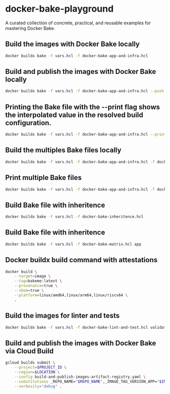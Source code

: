 # docker-bake-playground

A curated collection of concrete, practical, and reusable examples for mastering Docker Bake.


## Build the images with Docker Bake locally

```bash
docker buildx bake -f vars.hcl -f docker-bake-app-and-infra.hcl
```

## Build and publish the images with Docker Bake locally

```bash
docker buildx bake -f vars.hcl -f docker-bake-app-and-infra.hcl --push
```

## Printing the Bake file with the --print flag shows the interpolated value in the resolved build configuration.

```bash
docker buildx bake -f vars.hcl -f docker-bake-app-and-infra.hcl --print
```

## Build the multiples Bake files locally

```bash
docker buildx bake -f vars.hcl -f docker-bake-app-and-infra.hcl -f docker-bake-lint-and-test.hcl default validate
```

## Print multiple Bake files

```bash
docker buildx bake -f vars.hcl -f docker-bake-app-and-infra.hcl -f docker-bake-lint-and-test.hcl default validate --print
```

## Build Bake file with inheritence

```bash
docker buildx bake -f vars.hcl -f docker-bake-inheritence.hcl
```

## Build Bake file with inheritence

```bash
docker buildx bake -f vars.hcl -f docker-bake-matrix.hcl app
```

## Docker buildx build command with attestations

```bash
docker build \
    --target=image \
    --tag=bakeme:latest \
    --provenance=true \
    --sbom=true \
    --platform=linux/amd64,linux/arm64,linux/riscv64 \
    .
```

## Build the images for linter and tests

```bash
docker buildx bake -f vars.hcl -f docker-bake-lint-and-test.hcl validate
```

## Build and publish the images with Docker Bake via Cloud Build

```bash
gcloud builds submit \
    --project=$PROJECT_ID \
    --region=$LOCATION \
    --config build-and-publish-images-artifact-registry.yaml \
    --substitutions _REPO_NAME="$REPO_NAME",_IMAGE_TAG_VERSION_APP="$IMAGE_TAG_VERSION_APP",_IMAGE_TAG_VERSION_INFRA="$IMAGE_TAG_VERSION_INFRA" \
    --verbosity="debug" .
```